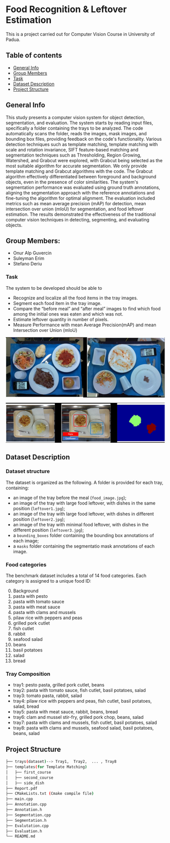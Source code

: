 # Food Recognition & Leftover Estimation
This is a project carried out for Computer Vision Course in University of Padua.

## Table of contents
* [General Info](#General-Info)
* [Group Members](#Group-Members)
* [Task](#Task)
* [Dataset Description](#Dataset-Description)
* [Project Structure](#Project-Structure)

## General Info
This study presents a computer vision system for object detection, segmentation, and evaluation. The system starts by reading input files, specifically a folder containing the trays to be analyzed. The code automatically scans the folder, reads the images, mask images, and bounding box files, providing feedback on the code's functionality. Various detection techniques such as template matching, template matching with scale and rotation invariance, SIFT feature-based matching and segmentation techniques such as Thresholding, Region Growing, Watershed, and Grabcut were explored, with Grabcut being selected as the most suitable algorithm for accurate segmentation. We only provide template matching and Grabcut algorithms with the code. The Grabcut algorithm effectively differentiated between foreground and background objects, even in the presence of color similarities. The system's segmentation performance was evaluated using ground truth annotations, aligning the segmentation approach with the reference annotations and fine-tuning the algorithm for optimal alignment. The evaluation included metrics such as mean average precision (mAP) for detection, mean intersection over union (mIoU) for segmentation, and food leftover estimation. The results demonstrated the effectiveness of the traditional computer vision techniques in detecting, segmenting, and evaluating objects.

## Group Members:
- Onur Alp Guvercin
- Suleyman Erim
- Stefano Deriu

### Task
The system to be developed should be able to 
- Recognize and localize all the food items in the tray images.
- Segment each food item in the tray image. 
- Compare the “before meal” and “after meal” images to find which food among the initial ones was eaten and which was not. 
- Estimate leftover quantity in number of pixels.
- Measure Performance with mean Average Precision(mAP) and mean Intersection over Union (mIoU)

![Alt text](source_images/image.png)

![Alt text](source_images/image-1.png)

## Dataset Description

### Dataset structure

The dataset is organized as the following. A folder is provided for each tray, containing:

- an image of the tray before the meal (`food_image.jpg`);
- an image of the tray with large food leftover, with dishes in the same position (`leftover1.jpg`);
- an image of the tray with large food leftover, with dishes in different position (`leftover2.jpg`);
- an image of the tray with minimal food leftover, with dishes in the different position (`leftover3.jpg`);
- a `bounding_boxes` folder containing the bounding box annotations of each image;
- a `masks` folder containing the segmentatio mask annotations of each image.
 
### Food categories

The benchmark dataset includes a total of 14 food categories. Each category is assigned to a unique food ID:

0. Background
1. pasta with pesto
2. pasta with tomato sauce
3. pasta with meat sauce
4. pasta with clams and mussels
5. pilaw rice with peppers and peas
6. grilled pork cutlet
7. fish cutlet
8. rabbit
9. seafood salad
10. beans
11. basil potatoes
12. salad
13. bread

### Tray Composition 

- tray1: pesto pasta, grilled pork cutlet, beans
- tray2: pasta with tomato sauce, fish cutlet, basil potatoes, salad
- tray3: tomato pasta, rabbit, salad
- tray4: pilaw rice with peppers and peas, fish cutlet, basil potatoes, salad, bread
- tray5: pasta with meat sauce, rabbit, beans, bread
- tray6: clam and mussel stir-fry, grilled pork chop, beans, salad
- tray7: pasta with clams and mussels, fish cutlet, basil potatoes, salad
- tray8: pasta with clams and mussels, seafood salad, basil potatoes, beans, salad

## Project Structure
```bash
├── trays(dataset)--> Tray1,  Tray2,  ... , Tray8
├── templates(for Template Matching)
│   ├── first_course
│   ├── second_course
│   ├── side_dish
├── Report.pdf
├── CMakeLists.txt (Cmake compile file)
├── main.cpp
├── Annotation.cpp
├── Annotation.h
├── Segmentation.cpp
├── Segmentation.h
├── Evalutation.cpp
├── Evaluation.h
└── README.md
```
